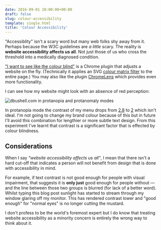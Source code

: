 ```yaml
---
date: 2016-09-01 10:00:00+00:00
draft: false
slug: colour-accessibility
template: single.html
title: 'Colour Accessibility'
---
```


"Accessiblity" isn't a scary word but many web folks shy away from it. Perhaps because the W3C guidelines are *a little* scary. The reality is **website accessibility affects us all**. Not just those of us who cross the threshold into a medically diagnosed condition.

["I want to see like the colour blind"](https://chrome.google.com/webstore/detail/i-want-to-see-like-the-co/jebeedfnielkcjlcokhiobodkjjpbjia) is a Chrome plugin that adjusts a website on the fly. (Technically it applies an SVG [colour matrix filter](https://developer.mozilla.org/en-US/docs/Web/SVG/Element/feColorMatrix) to the entire page.) You may also like the plugin [ChromeLens](http://chromelens.xyz/) which provides even more functionality.

I can see how my website might look with an absence of red perception:

![dbushell.com in protanopia and protanomaly modes](/images/blog/colour-accessibility-dbushell.png)

In protanopia mode the contrast of my menu drops from [2.8](http://leaverou.github.io/contrast-ratio/#white-on-%23ff6680) to [2](http://leaverou.github.io/contrast-ratio/#white-on-%23bdbb7a) which isn't ideal. I'm not going to change my brand colour because of this but in future I'll avoid this combination for lengthier or more subtle text design. From this experiment I've learnt that contrast is a significant factor that is effected by colour blindness.

## Considerations

When I say *"website accessibility affects us all"*, I mean that there isn't a hard cut-off that indicates a person will not benefit from design that is done with accessibility in mind.

For example, if text contrast is not good enough for people with visual impairment, that suggests it is **only just** good enough for people without — and the line between those two groups is blurred (for lack of a better word). Whilst typing this blog post sunlight has started to stream through my window glaring off my monitor. This has rendered contrast lower and "good enough" for "normal eyes" is no longer cutting the mustard.

I don't profess to be the world's foremost expert but I do know that treating website accessibility as a minority concern is entirely the wrong way to think about it.
